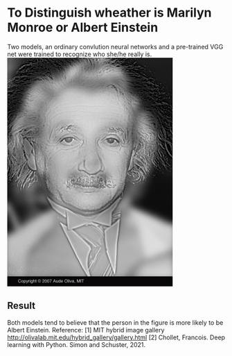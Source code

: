 # To Distinguish wheather is Marilyn Monroe or Albert Einstein 
Two models, an ordinary convlution neural networks and a pre-trained VGG net  were trained to recognize who she/he really is. 
![](fig/MonroeEnstein_AudeOliva2007.jpg)
## Result
Both models tend to believe that the person in the figure is more likely to be Albert Einstein.
Reference:
[1] MIT hybrid image gallery http://olivalab.mit.edu/hybrid_gallery/gallery.html
[2] Chollet, Francois. Deep learning with Python. Simon and Schuster, 2021.
